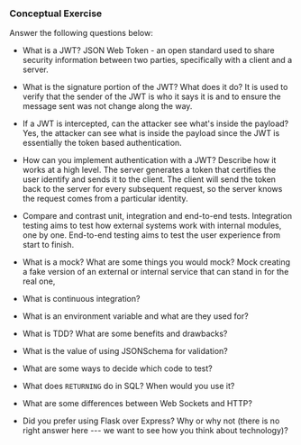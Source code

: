 ### Conceptual Exercise

Answer the following questions below:

- What is a JWT?
JSON Web Token - an open standard used to share security information between two parties, specifically with a client and a server.

- What is the signature portion of the JWT?  What does it do?
It is used to verify that the sender of the JWT is who it says it is and to ensure the message sent was not change along the way. 

- If a JWT is intercepted, can the attacker see what's inside the payload?
Yes, the attacker can see what is inside the payload since the JWT is essentially the token based authentication.

- How can you implement authentication with a JWT?  Describe how it works at a high level.
The server generates a token that certifies the user identify and sends it to the client. The client will send the token back to the server for every subsequent request, so the server knows the request comes from a particular identity.

- Compare and contrast unit, integration and end-to-end tests.
Integration testing aims to test how external systems work with internal modules, one by one. End-to-end testing aims to test the user experience from start to finish.

- What is a mock? What are some things you would mock?
Mock creating a fake version of an external or internal service that can stand in for the real one,

- What is continuous integration?

- What is an environment variable and what are they used for?

- What is TDD? What are some benefits and drawbacks?

- What is the value of using JSONSchema for validation?

- What are some ways to decide which code to test?

- What does `RETURNING` do in SQL? When would you use it?

- What are some differences between Web Sockets and HTTP?

- Did you prefer using Flask over Express? Why or why not (there is no right
  answer here --- we want to see how you think about technology)?
